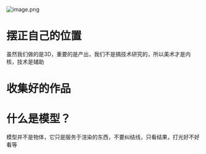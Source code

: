 ![image.png](https://cdn.jsdelivr.net/gh/ymingZ/note-gen-image-sync@main/2025-08/1b17ba0e-1fe1-401e-aee0-d1dc52613d94.png)

# 摆正自己的位置

虽然我们做的是3D，重要的是产出，我们不是搞技术研究的，所以美术才是内核，技术是辅助

# 收集好的作品

# 什么是模型？

模型并不是物体，它只是服务于渲染的东西，不要纠结线，只看结果，打光好不好看等
